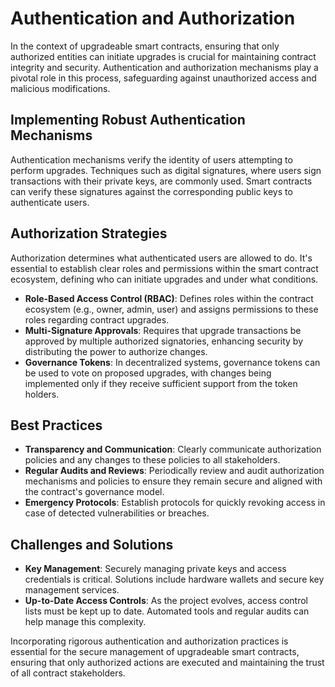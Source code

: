 # Authentication and Authorization

In the context of upgradeable smart contracts, ensuring that only authorized entities can initiate upgrades is crucial for maintaining contract integrity and security. Authentication and authorization mechanisms play a pivotal role in this process, safeguarding against unauthorized access and malicious modifications.

## Implementing Robust Authentication Mechanisms
Authentication mechanisms verify the identity of users attempting to perform upgrades. Techniques such as digital signatures, where users sign transactions with their private keys, are commonly used. Smart contracts can verify these signatures against the corresponding public keys to authenticate users.

## Authorization Strategies
Authorization determines what authenticated users are allowed to do. It's essential to establish clear roles and permissions within the smart contract ecosystem, defining who can initiate upgrades and under what conditions.

- **Role-Based Access Control (RBAC)**: Defines roles within the contract ecosystem (e.g., owner, admin, user) and assigns permissions to these roles regarding contract upgrades.
- **Multi-Signature Approvals**: Requires that upgrade transactions be approved by multiple authorized signatories, enhancing security by distributing the power to authorize changes.
- **Governance Tokens**: In decentralized systems, governance tokens can be used to vote on proposed upgrades, with changes being implemented only if they receive sufficient support from the token holders.

## Best Practices
- **Transparency and Communication**: Clearly communicate authorization policies and any changes to these policies to all stakeholders.
- **Regular Audits and Reviews**: Periodically review and audit authorization mechanisms and policies to ensure they remain secure and aligned with the contract's governance model.
- **Emergency Protocols**: Establish protocols for quickly revoking access in case of detected vulnerabilities or breaches.

## Challenges and Solutions
- **Key Management**: Securely managing private keys and access credentials is critical. Solutions include hardware wallets and secure key management services.
- **Up-to-Date Access Controls**: As the project evolves, access control lists must be kept up to date. Automated tools and regular audits can help manage this complexity.

Incorporating rigorous authentication and authorization practices is essential for the secure management of upgradeable smart contracts, ensuring that only authorized actions are executed and maintaining the trust of all contract stakeholders.

<!--
To expand the section on "Authentication and Authorization" in a more detailed and comprehensive manner, focusing on upgradeable smart contracts, it's important to delve into several advanced concepts and practices that ensure only duly authorized actions are executed. This involves a deeper understanding of cryptographic authentication, the strategic implementation of authorization mechanisms, and the nuanced application of governance models.

### Advanced Cryptographic Authentication
- Explore more sophisticated cryptographic techniques beyond simple digital signatures, such as zero-knowledge proofs, to authenticate users without revealing private information.

### Fine-Grained Authorization Strategies
- Discuss the development of dynamic access control lists (ACLs) that can adapt to changing roles and permissions in real-time, leveraging smart contract logic to enforce complex authorization policies.
- Implement conditional access based on contract state, external data, or multi-factor authentication criteria.

### Decentralized Governance for Authorization
- Examine the use of decentralized autonomous organizations (DAOs) for managing contract upgrades, where governance tokens enable a community-driven approach to authorization.
- Detail the mechanisms for proposing, voting on, and implementing upgrades within a DAO framework, ensuring that changes reflect the consensus of token holders.

### Integrating External Identity and Access Management Services
- Consider the integration of blockchain-based identity verification services to streamline authentication and access management, enhancing both security and user experience.

### Security Implications and Best Practices
- Analyze potential security implications of various authentication and authorization schemes, highlighting best practices for mitigating risks associated with key management, social engineering attacks, and contract vulnerabilities.
- Provide guidelines for regularly updating and auditing access control mechanisms to adapt to new threats and evolving security standards.

### Case Studies and Real-World Applications
- Include case studies of successful implementations of advanced authentication and authorization mechanisms in upgradeable smart contracts, discussing the challenges faced and solutions applied.
- Review incidents where inadequate authentication and authorization led to security breaches, drawing lessons on how to avoid similar vulnerabilities.
-->